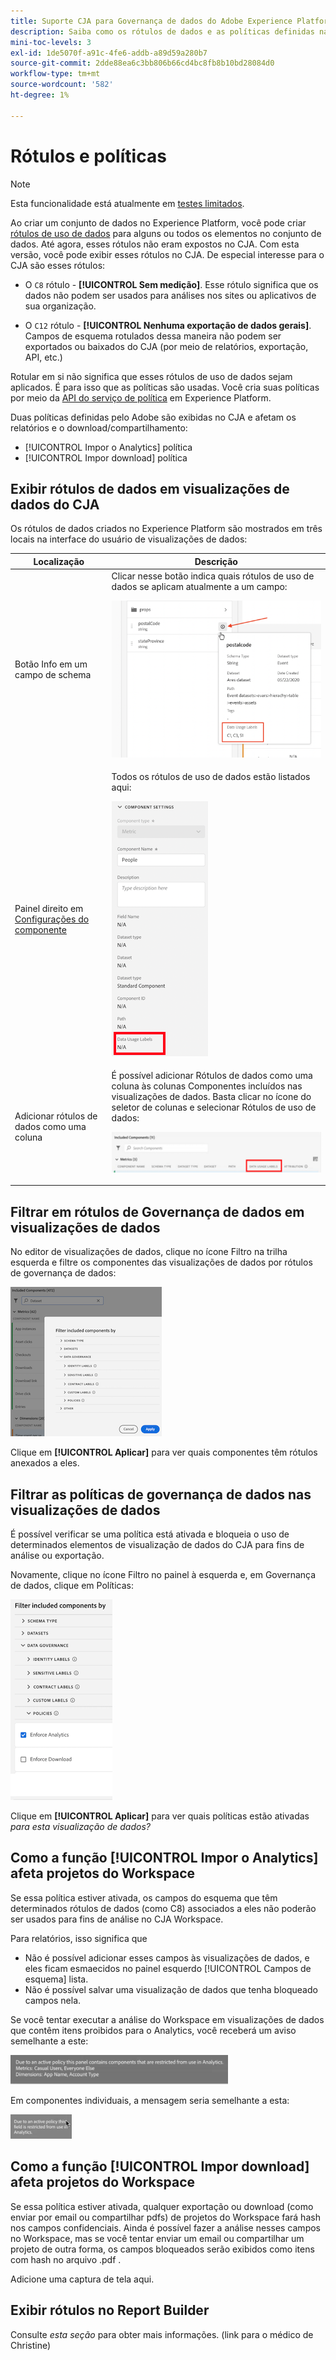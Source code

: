 ```yaml
---
title: Suporte CJA para Governança de dados do Adobe Experience Platform
description: Saiba como os rótulos de dados e as políticas definidas na AEP afetam os relatórios no CJA.
mini-toc-levels: 3
exl-id: 1de5070f-a91c-4fe6-addb-a89d59a280b7
source-git-commit: 2dde88ea6c3bb806b66cd4bc8fb8b10bd28084d0
workflow-type: tm+mt
source-wordcount: '582'
ht-degree: 1%

---
```


# Rótulos e políticas

>[!NOTE]
>
>Esta funcionalidade está atualmente em [testes limitados](/help/release-notes/releases.md).

Ao criar um conjunto de dados no Experience Platform, você pode criar [rótulos de uso de dados](https://experienceleague.adobe.com/docs/experience-platform/data-governance/labels/reference.html?lang=en) para alguns ou todos os elementos no conjunto de dados. Até agora, esses rótulos não eram expostos no CJA. Com esta versão, você pode exibir esses rótulos no CJA. De especial interesse para o CJA são esses rótulos:

* O `C8` rótulo - **[!UICONTROL Sem medição]**. Esse rótulo significa que os dados não podem ser usados para análises nos sites ou aplicativos de sua organização.

* O `C12` rótulo - **[!UICONTROL Nenhuma exportação de dados gerais]**. Campos de esquema rotulados dessa maneira não podem ser exportados ou baixados do CJA (por meio de relatórios, exportação, API, etc.)

Rotular em si não significa que esses rótulos de uso de dados sejam aplicados. É para isso que as políticas são usadas. Você cria suas políticas por meio da [API do serviço de política](https://experienceleague.adobe.com/docs/experience-platform/data-governance/api/overview.html?lang=en) em Experience Platform.

Duas políticas definidas pelo Adobe são exibidas no CJA e afetam os relatórios e o download/compartilhamento:

* [!UICONTROL Impor o Analytics] política
* [!UICONTROL Impor download] política

## Exibir rótulos de dados em visualizações de dados do CJA

Os rótulos de dados criados no Experience Platform são mostrados em três locais na interface do usuário de visualizações de dados:

| Localização | Descrição |
| --- | --- |
| Botão Info em um campo de schema | Clicar nesse botão indica quais rótulos de uso de dados se aplicam atualmente a um campo:<p>![](assets/data-label-left.png) |
| Painel direito em [Configurações do componente](/help/data-views/component-settings/overview.md) | Todos os rótulos de uso de dados estão listados aqui:<p>![](assets/data-label-right.png) |
| Adicionar rótulos de dados como uma coluna | É possível adicionar Rótulos de dados como uma coluna às colunas Componentes incluídos nas visualizações de dados. Basta clicar no ícone do seletor de colunas e selecionar Rótulos de uso de dados:<p>![](assets/data-label-column.png) |

## Filtrar em rótulos de Governança de dados em visualizações de dados

No editor de visualizações de dados, clique no ícone Filtro na trilha esquerda e filtre os componentes das visualizações de dados por rótulos de governança de dados:

![](assets/filter-labels.png)

Clique em **[!UICONTROL Aplicar]** para ver quais componentes têm rótulos anexados a eles.

## Filtrar as políticas de governança de dados nas visualizações de dados

É possível verificar se uma política está ativada e bloqueia o uso de determinados elementos de visualização de dados do CJA para fins de análise ou exportação.

Novamente, clique no ícone Filtro no painel à esquerda e, em Governança de dados, clique em Políticas:

![](assets/filter-policies.png)

Clique em **[!UICONTROL Aplicar]** para ver quais políticas estão ativadas _para esta visualização de dados?_

## Como a função [!UICONTROL Impor o Analytics] afeta projetos do Workspace

Se essa política estiver ativada, os campos do esquema que têm determinados rótulos de dados (como C8) associados a eles não poderão ser usados para fins de análise no CJA Workspace.

Para relatórios, isso significa que

* Não é possível adicionar esses campos às visualizações de dados, e eles ficam esmaecidos no painel esquerdo [!UICONTROL Campos de esquema] lista.
* Não é possível salvar uma visualização de dados que tenha bloqueado campos nela.

Se você tentar executar a análise do Workspace em visualizações de dados que contêm itens proibidos para o Analytics, você receberá um aviso semelhante a este:

![](assets/policy-enforce.png)

Em componentes individuais, a mensagem seria semelhante a esta:

![](assets/policy-enforce2.png)

## Como a função [!UICONTROL Impor download] afeta projetos do Workspace

Se essa política estiver ativada, qualquer exportação ou download (como enviar por email ou compartilhar pdfs) de projetos do Workspace fará hash nos campos confidenciais. Ainda é possível fazer a análise nesses campos no Workspace, mas se você tentar enviar um email ou compartilhar um projeto de outra forma, os campos bloqueados serão exibidos como itens com hash no arquivo .pdf .

Adicione uma captura de tela aqui.

## Exibir rótulos no Report Builder

Consulte _esta seção_ para obter mais informações. (link para o médico de Christine)
